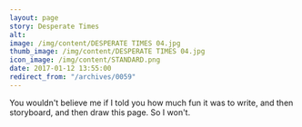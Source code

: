```yaml
---
layout: page
story: Desperate Times
alt:
image: /img/content/DESPERATE TIMES 04.jpg
thumb_image: /img/content/DESPERATE TIMES 04.jpg
icon_image: /img/content/STANDARD.png
date: 2017-01-12 13:55:00
redirect_from: "/archives/0059"
---
```



You wouldn't believe me if I told you how much fun it was to write, and then storyboard, and then draw this page. So I won't.
